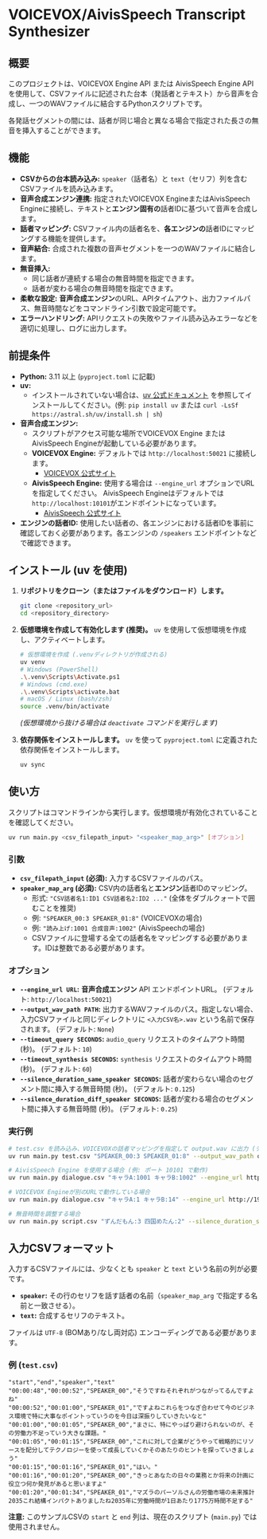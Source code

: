 # VOICEVOX/AivisSpeech Transcript Synthesizer

## 概要

このプロジェクトは、VOICEVOX Engine API または AivisSpeech Engine APIを使用して、CSVファイルに記述された台本（発話者とテキスト）から音声を合成し、一つのWAVファイルに結合するPythonスクリプトです。

各発話セグメントの間には、話者が同じ場合と異なる場合で指定された長さの無音を挿入することができます。

## 機能

* **CSVからの台本読み込み:** `speaker`（話者名）と `text`（セリフ）列を含むCSVファイルを読み込みます。
* **音声合成エンジン連携:** 指定されたVOICEVOX EngineまたはAivisSpeech Engineに接続し、テキストと**エンジン固有の**話者IDに基づいて音声を合成します。
* **話者マッピング:** CSVファイル内の話者名を、**各エンジンの**話者IDにマッピングする機能を提供します。
* **音声結合:** 合成された複数の音声セグメントを一つのWAVファイルに結合します。
* **無音挿入:**
    * 同じ話者が連続する場合の無音時間を指定できます。
    * 話者が変わる場合の無音時間を指定できます。
* **柔軟な設定:** **音声合成エンジン**のURL、APIタイムアウト、出力ファイルパス、無音時間などをコマンドライン引数で設定可能です。
* **エラーハンドリング:** APIリクエストの失敗やファイル読み込みエラーなどを適切に処理し、ログに出力します。

## 前提条件

* **Python:** 3.11 以上 (`pyproject.toml` に記載)
* **uv:**
    * インストールされていない場合は、[uv 公式ドキュメント](https://astral.sh/docs/uv#installation) を参照してインストールしてください。(例: `pip install uv` または `curl -LsSf https://astral.sh/uv/install.sh | sh`)
* **音声合成エンジン:**
    * スクリプトがアクセス可能な場所でVOICEVOX Engine または AivisSpeech Engineが起動している必要があります。
    * **VOICEVOX Engine:** デフォルトでは `http://localhost:50021` に接続します。
        * [VOICEVOX 公式サイト](https://voicevox.hiroshiba.jp/)
    * **AivisSpeech Engine:** 使用する場合は `--engine_url` オプションでURLを指定してください。 AivisSpeech Engineはデフォルトでは `http://localhost:10101`がエンドポイントになっています。
        * [AivisSpeech 公式サイト](https://aivis-project.com/)
* **エンジンの話者ID:** 使用したい話者の、各エンジンにおける話者IDを事前に確認しておく必要があります。各エンジンの `/speakers` エンドポイントなどで確認できます。

## インストール (uv を使用)

1.  **リポジトリをクローン（またはファイルをダウンロード）します。**
    ```bash
    git clone <repository_url>
    cd <repository_directory>
    ```
2.  **仮想環境を作成して有効化します (推奨)。**
    `uv` を使用して仮想環境を作成し、アクティベートします。

    ```bash
    # 仮想環境を作成 (.venvディレクトリが作成される)
    uv venv
    # Windows (PowerShell)
    .\.venv\Scripts\Activate.ps1
    # Windows (cmd.exe)
    .\.venv\Scripts\activate.bat
    # macOS / Linux (bash/zsh)
    source .venv/bin/activate
    ```
    *(仮想環境から抜ける場合は `deactivate` コマンドを実行します)*

3.  **依存関係をインストールします。**
    `uv` を使って `pyproject.toml` に定義された依存関係をインストールします。

    ```bash
    uv sync
    ```


## 使い方

スクリプトはコマンドラインから実行します。仮想環境が有効化されていることを確認してください。

```bash
uv run main.py <csv_filepath_input> "<speaker_map_arg>" [オプション]
```

### 引数

* **`csv_filepath_input` (必須):**
    入力するCSVファイルのパス。
* **`speaker_map_arg` (必須):**
    CSV内の話者名と**エンジン**話者IDのマッピング。
    * 形式: `"CSV話者名1:ID1 CSV話者名2:ID2 ..."` (全体をダブルクォートで囲むことを推奨)
    * 例: `"SPEAKER_00:3 SPEAKER_01:8"` (VOICEVOXの場合)
    * 例: `"読み上げ:1001 合成音声:1002"` (AivisSpeechの場合)
    * CSVファイルに登場する全ての話者名をマッピングする必要があります。IDは整数である必要があります。

### オプション

* **`--engine_url URL`:**
    **音声合成エンジン** API エンドポイントURL。
    (デフォルト: `http://localhost:50021`)
* **`--output_wav_path PATH`:**
    出力するWAVファイルのパス。指定しない場合、入力CSVファイルと同じディレクトリに `<入力CSV名>.wav` という名前で保存されます。
    (デフォルト: `None`)
* **`--timeout_query SECONDS`:**
    `audio_query` リクエストのタイムアウト時間 (秒)。
    (デフォルト: `10`)
* **`--timeout_synthesis SECONDS`:**
    `synthesis` リクエストのタイムアウト時間 (秒)。
    (デフォルト: `60`)
* **`--silence_duration_same_speaker SECONDS`:**
    話者が変わらない場合のセグメント間に挿入する無音時間 (秒)。
    (デフォルト: `0.125`)
* **`--silence_duration_diff_speaker SECONDS`:**
    話者が変わる場合のセグメント間に挿入する無音時間 (秒)。
    (デフォルト: `0.25`)

### 実行例

```bash
# test.csv を読み込み、VOICEVOXの話者マッピングを指定して output.wav に出力 (デフォルトURLを使用)
uv run main.py test.csv "SPEAKER_00:3 SPEAKER_01:8" --output_wav_path output.wav

# AivisSpeech Engine を使用する場合 (例: ポート 10101 で動作)
uv run main.py dialogue.csv "キャラA:1001 キャラB:1002" --engine_url http://localhost:10101

# VOICEVOX Engineが別のURLで動作している場合
uv run main.py dialogue.csv "キャラA:1 キャラB:14" --engine_url http://192.168.1.100:50021

# 無音時間を調整する場合
uv run main.py script.csv "ずんだもん:3 四国めたん:2" --silence_duration_same_speaker 0.1 --silence_duration_diff_speaker 0.5
```

## 入力CSVフォーマット

入力するCSVファイルには、少なくとも `speaker` と `text` という名前の列が必要です。

* **`speaker`:** その行のセリフを話す話者の名前（`speaker_map_arg` で指定する名前と一致させる）。
* **`text`:** 合成するセリフのテキスト。

ファイルは `UTF-8` (BOMあり/なし両対応) エンコーディングである必要があります。

### 例 (`test.csv`)

```csv
"start","end","speaker","text"
"00:00:48","00:00:52","SPEAKER_00","そうですねそれぞれがつながってるんですよね"
"00:00:52","00:01:00","SPEAKER_01","ですよねこれらをつなぎ合わせて今のビジネス環境で特に大事なポイントっていうのを今日は深振りしていきたいなと"
"00:01:00","00:01:05","SPEAKER_00","まさに、特にやっぱり避けられないのが、その労働力不足っていう大きな課題。"
"00:01:05","00:01:15","SPEAKER_00","これに対して企業がどうやって戦略的にリソースを配分してテクノロジーを使って成長していくかそのあたりのヒントを探っていきましょう"
"00:01:15","00:01:16","SPEAKER_01","はい。"
"00:01:16","00:01:20","SPEAKER_00","きっとあなたの日々の業務とか将来の計画に役立つ何か発見があると思いますよ"
"00:01:20","00:01:34","SPEAKER_01","マズラのパーソルさんの労働市場の未来推計2035これ結構インパクトありましたね2035年に労働時間が1日あたり1775万時間不足する"
```

**注意:** このサンプルCSVの `start` と `end` 列は、現在のスクリプト (`main.py`) では使用されません。

